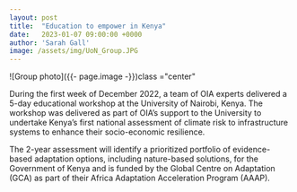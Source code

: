 ```yaml
---
layout: post
title:  "Education to empower in Kenya"
date:   2023-01-07 09:00:00 +0000
author: 'Sarah Gall'
image: /assets/img/UoN_Group.JPG
---
```


![Group photo]({{- page.image -}})class ="center"

During the first week of December 2022, a team of OIA experts delivered a 5-day educational workshop at the University of Nairobi, Kenya. The workshop was delivered as part of OIA’s support to the University to undertake Kenya’s first national assessment of climate risk to infrastructure systems to enhance their socio-economic resilience.

The 2-year assessment will identify a prioritized portfolio of evidence-based adaptation options, including nature-based solutions, for the Government of Kenya and is funded by the Global Centre on Adaptation (GCA) as part of their Africa Adaptation Acceleration Program (AAAP). 
